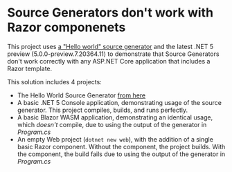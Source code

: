 # Source Generators don't work with Razor componenets

This project uses [a "Hello world" source generator](https://devblogs.microsoft.com/dotnet/introducing-c-source-generators/) and the latest .NET 5 preview (5.0.0-preview.7.20364.11) to demonstrate that Source Generators don't work correctly with any ASP.NET Core application that includes a Razor template.

This solution includes 4 projects:

* The Hello World Source Generator [from here](https://devblogs.microsoft.com/dotnet/introducing-c-source-generators/)
* A basic .NET 5 Console application, demonstrating usage of the source generator. This project compiles, builds, and runs perfectly.
* A basic Blazor WASM application, demonstrating an identical usage, which _doesn't_ compile, due to using the output of the generator in _Program.cs_
* An empty Web project (`dotnet new web`), with the addition of a single basic Razor component. Without the component, the project builds. With the component, the build fails due to using the output of the generator in _Program.cs_
